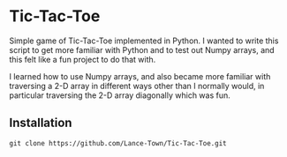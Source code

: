 # Tic-Tac-Toe
Simple game of Tic-Tac-Toe implemented in Python. I wanted to write this script to get more familiar with Python and to test out Numpy arrays, and this felt like a fun project
to do that with.

I learned how to use Numpy arrays, and also became more familiar with traversing a 2-D array in different ways other than I normally would, in particular
traversing the 2-D array diagonally which was fun. 

## Installation
```
git clone https://github.com/Lance-Town/Tic-Tac-Toe.git
```
